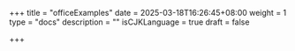 +++
title = "officeExamples"
date = 2025-03-18T16:26:45+08:00
weight = 1
type = "docs"
description = ""
isCJKLanguage = true
draft = false

+++

